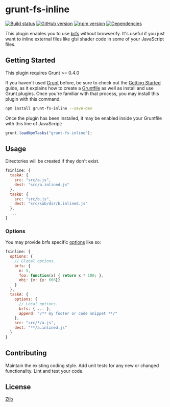 # grunt-fs-inline 
[![Build status](https://travis-ci.org/vanruesc/grunt-fs-inline.svg?branch=master)](https://travis-ci.org/vanruesc/grunt-fs-inline) 
[![GitHub version](https://badge.fury.io/gh/vanruesc%2Fgrunt-fs-inline.svg)](http://badge.fury.io/gh/vanruesc%2Fgrunt-fs-inline) 
[![npm version](https://badge.fury.io/js/grunt-fs-inline.svg)](http://badge.fury.io/js/grunt-fs-inline) 
[![Dependencies](https://david-dm.org/vanruesc/grunt-fs-inline.svg?branch=master)](https://david-dm.org/vanruesc/grunt-fs-inline)

This plugin enables you to use [brfs](https://github.com/substack/brfs) without browserify. It's useful if you just want to 
inline external files like glsl shader code in some of your JavaScript files.


## Getting Started

This plugin requires Grunt >= 0.4.0

If you haven't used [Grunt](http://gruntjs.com/) before, be sure to check out the [Getting Started](http://gruntjs.com/getting-started) 
guide, as it explains how to create a [Gruntfile](http://gruntjs.com/sample-gruntfile) as well as install and use Grunt plugins. 
Once you're familiar with that process, you may install this plugin with this command:

```sh
npm install grunt-fs-inline --save-dev
```

Once the plugin has been installed, it may be enabled inside your Gruntfile with this line of JavaScript:

```js
grunt.loadNpmTasks("grunt-fs-inline");
```


## Usage
Directories will be created if they don't exist.

```js
fsinline: {
  taskA: {
    src: "src/a.js",
    dest: "src/a.inlined.js"
  },
  taskB: {
    src: "src/b.js",
    dest: "src/sub/dir/b.inlined.js"
  },
  ...
}
```


### Options
You may provide brfs specific [options](https://github.com/substack/brfs#var-tr--brfsfile-opts) like so:

```js
fsinline: {
  options: {
    // Global options.
    brfs: {
      n: 5,
      foo: function(x) { return x * 100; },
      obj: {x: {y: 666}}
    }
  },
  taskA: {
    options: {
      // Local options.
      brfs: { ... },
      append: "/** my footer or code snippet **/"
    },
    src: "src/*/a.js",
    dest: "**/a.inlined.js"
  }
}
```


## Contributing
Maintain the existing coding style. Add unit tests for any new or changed functionality. Lint and test your code.


## License
[Zlib](https://github.com/vanruesc/stay/blob/master/LICENSE)
